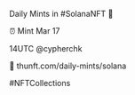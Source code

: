 Daily Mints in #SolanaNFT 🚀

⏰ Mint Mar 17

14UTC @cypherchk

🔗 thunft.com/daily-mints/solana

#NFTCollections